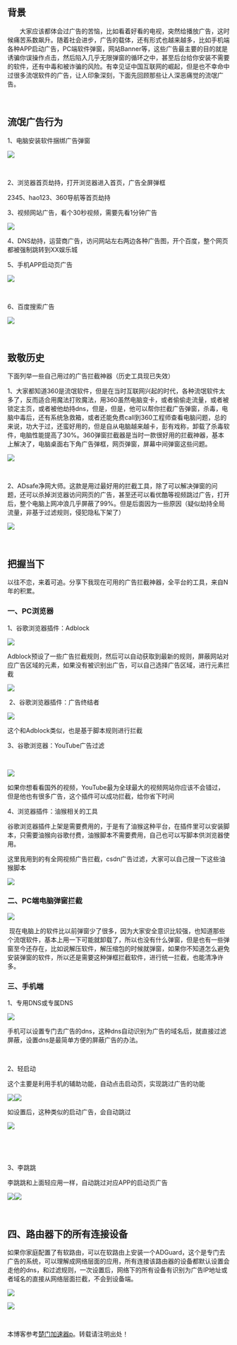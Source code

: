 
## 背景


　　大家应该都体会过广告的苦恼，比如看着好看的电视，突然给播放广告，这时候痛苦系数飙升。随着社会进步，广告的载体，还有形式也越来越多，比如手机端各种APP启动广告，PC端软件弹窗，网站Banner等，这些广告最主要的目的就是诱骗你误操作点击，然后陷入几乎无限弹窗的循环之中，甚至后台给你安装不需要的软件，还有中毒和被诈骗的风险。有幸见证中国互联网的崛起，但是也不幸命中过很多流氓软件的广告，让人印象深刻，下面先回顾那些让人深恶痛觉的流氓广告。


 


## 流氓广告行为


1、电脑安装软件捆绑广告弹窗


![](https://img2024.cnblogs.com/blog/564664/202410/564664-20241016223504763-538366053.png)


 


2、浏览器首页劫持，打开浏览器进入首页，广告全屏弹框


2345、hao123、360导航等首页劫持


3、视频网站广告，看个30秒视频，需要先看1分钟广告


![](https://img2024.cnblogs.com/blog/564664/202410/564664-20241016224435450-1118220509.png)


4、DNS劫持，运营商广告，访问网站左右两边各种广告图，开个百度，整个网页都被强制跳转到XX娱乐城


5、手机APP启动页广告


![](https://img2024.cnblogs.com/blog/564664/202410/564664-20241016224051142-176103388.png)


 


6、百度搜索广告


![](https://img2024.cnblogs.com/blog/564664/202410/564664-20241016223939663-1861263746.png)


 


## 致敬历史


下面列举一些自己用过的广告拦截神器（历史工具现已失效）


1、大家都知道360是流氓软件，但是在当时互联网兴起的时代，各种流氓软件太多了，反而适合用魔法打败魔法，用360虽然电脑变卡，或者偷偷走流量，或者被锁定主页，或者被他劫持dns，但是，但是，他可以帮你拦截广告弹窗，杀毒，电脑中毒后，还有系统急救箱，或者还能免费call到360工程师查看电脑问题，总的来说，功大于过，还蛮好用的，但是自从电脑越来越卡，彭有戏称，卸载了杀毒软件，电脑性能提高了30%。360弹窗拦截器是当时一款很好用的拦截神器，基本上解决了，电脑桌面右下角广告弹框，网页弹窗，屏幕中间弹窗这些问题。


![](https://img2024.cnblogs.com/blog/564664/202410/564664-20241016225515012-264710605.png)


 


2、ADsafe净网大师。这款是用过最好用的拦截工具，除了可以解决弹窗的问题，还可以杀掉浏览器访问网页的广告，甚至还可以看优酷等视频跳过广告，打开后，整个电脑上网冲浪几乎屏蔽了99%。但是后面因为一些原因（疑似劫持全局流量，非基于过滤规则，侵犯隐私下架了）


![](https://img2024.cnblogs.com/blog/564664/202410/564664-20241016225543199-794018373.png)


 


## 把握当下


以往不恋，来着可追。分享下我现在可用的广告拦截神器，全平台的工具，来自N年的积累。


### 一、PC浏览器


1、谷歌浏览器插件：Adblock


![](https://img2024.cnblogs.com/blog/564664/202410/564664-20241016231042229-1019725773.png)


Adblock预设了一些广告拦截规则，然后可以自动获取到最新的规则，屏蔽网站对应广告区域的元素，如果没有被识别出广告，可以自己选择广告区域，进行元素拦截


![](https://img2024.cnblogs.com/blog/564664/202410/564664-20241016231323634-1986209013.png)


 2、谷歌浏览器插件：广告终结者


![](https://img2024.cnblogs.com/blog/564664/202410/564664-20241016231622247-534020457.png)


这个和Adblock类似，也是基于脚本规则进行拦截


3、谷歌浏览器：YouTube广告过滤


 


![](https://img2024.cnblogs.com/blog/564664/202410/564664-20241016231811450-265684561.png)


如果你想看看国外的视频，YouTube最为全球最大的视频网站你应该不会错过，但是他也有很多广告，这个插件可以成功拦截，给你省下时间


4、浏览器插件：油猴相关的工具


谷歌浏览器插件上架是需要费用的，于是有了油猴这种平台，在插件里可以安装脚本，只需要油猴向谷歌付费，油猴脚本不需要费用，自己也可以写脚本供浏览器使用。


这里我用到的有全网视频广告拦截，csdn广告过滤，大家可以自己搜一下这些油猴脚本


![](https://img2024.cnblogs.com/blog/564664/202410/564664-20241016232259137-319138547.png)


### 二、PC端电脑弹窗拦截


![](https://img2024.cnblogs.com/blog/564664/202410/564664-20241016232934360-749805364.png)


 现在电脑上的软件比以前弹窗少了很多，因为大家安全意识比较强，也知道那些个流氓软件，基本上用一下可能就卸载了，所以也没有什么弹窗，但是也有一些弹窗至今还存在，比如说解压软件，解压缩包的时候就弹窗，如果你不知道怎么避免安装弹窗的软件，所以还是需要这种弹框拦截软件，进行统一拦截，也能清净许多。


### 三、手机端


1、专用DNS或专属DNS


![](https://img2024.cnblogs.com/blog/564664/202410/564664-20241016234612602-1844778838.jpg)


手机可以设置专门去广告的dns，这种dns自动识别为广告的域名后，就直接过滤屏蔽，设置dns是最简单方便的屏蔽广告的办法。


 


2、轻启动


这个主要是利用手机的辅助功能，自动点击启动页，实现跳过广告的功能


![](https://img2024.cnblogs.com/blog/564664/202410/564664-20241016234808709-1834955588.png)![](https://img2024.cnblogs.com/blog/564664/202410/564664-20241016234820649-1703357572.png)


如设置后，这种类似的启动广告，会自动跳过


![](https://img2024.cnblogs.com/blog/564664/202410/564664-20241016235819100-1370519718.jpg)


 


 


3、李跳跳


李跳跳和上面轻应用一样，自动跳过对应APP的启动页广告


![](https://img2024.cnblogs.com/blog/564664/202410/564664-20241016234838527-111136984.png)![](https://img2024.cnblogs.com/blog/564664/202410/564664-20241016234959593-796175905.png)


 


## 四、路由器下的所有连接设备


如果你家庭配置了有软路由，可以在软路由上安装一个ADGuard，这个是专门去广告的系统，可以理解成网络层面的应用，所有连接该路由器的设备都默认设置会走他的dns，和过滤规则，一次设置后，网络下的所有设备有识别为广告IP地址或者域名的直接从网络层面拦截，不会到设备端。


![](https://img2024.cnblogs.com/blog/564664/202410/564664-20241016235226892-207087697.png)


![](https://img2024.cnblogs.com/blog/564664/202410/564664-20241016235442248-386049752.png)


 


 本博客参考[楚门加速器p](https://tianchuang88.com)。转载请注明出处！
